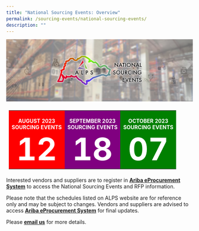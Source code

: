 ```yaml
---
title: "National Sourcing Events: Overview"
permalink: /sourcing-events/national-sourcing-events/
description: ""
---
```

![](/images/NATIONAL%20SOURCING%20EVENTS/alps_national_sourcing_events_1920x640.png)

<table style="padding: 0.5em; width:100%">
	<tbody>
		<tr>
			<td style="width: 33%; background-color: red; color: white; font-weight: bold; text-align: center; text-decoration: none;">
				<br>AUGUST 2023
				<br>SOURCING EVENTS
				<br><span style="font-size: 6em;">12</span>
			</td>
			<td style="width: 33%; background-color: purple; color: white; font-weight: bold; text-align: center; text-decoration: none;">
				<br>SEPTEMBER 2023
				<br>SOURCING EVENTS
				<br><span style="font-size: 6em;">18</span>
			</td>
			<td style="width: 33%; background-color: green; color: white; font-weight: bold; text-align: center; text-decoration: none;">
				<br>OCTOBER 2023
				<br>SOURCING EVENTS
				<br><span style="font-size: 6em;">07</span>
			</td>
		</tr>
	</tbody>
</table>




Interested vendors and suppliers are to register in [**Ariba eProcurement System**](https://www.ariba.com/) to access the National Sourcing Events and RFP information.  

Please note that the schedules listed on ALPS website are for reference only and may be subject to changes. Vendors and suppliers are advised to access [**Ariba eProcurement System**](https://www.ariba.com/) for final updates.

Please [**email us**](mailto:alps_operations@alpshealthcare.com.sg) for more details.